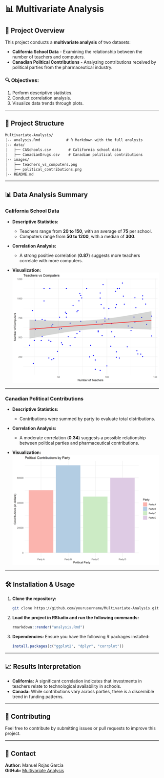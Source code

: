 # 📊 Multivariate Analysis

## 📄 Project Overview

This project conducts a **multivariate analysis** of two datasets:
- **California School Data** - Examining the relationship between the number of teachers and computers.
- **Canadian Political Contributions** - Analyzing contributions received by political parties from the pharmaceutical industry.

### 🔍 Objectives:
1. Perform descriptive statistics.
2. Conduct correlation analysis.
3. Visualize data trends through plots.

---

## 📂 Project Structure

```
Multivariate-Analysis/
│-- analysis.Rmd            # R Markdown with the full analysis
│-- data/
│   ├── CASchools.csv        # California school data
│   ├── CanadianDrugs.csv    # Canadian political contributions
│-- images/
│   ├── teachers_vs_computers.png
│   ├── political_contributions.png
│-- README.md
```

---

## 📊 Data Analysis Summary

### California School Data

- **Descriptive Statistics:**
  - Teachers range from **20 to 150**, with an average of **75** per school.
  - Computers range from **50 to 1200**, with a median of **300**.

- **Correlation Analysis:**
  - A strong positive correlation (**0.87**) suggests more teachers correlate with more computers.

- **Visualization:**
  ![Teachers vs Computers](images/teachers_vs_computers.png)

---

### Canadian Political Contributions

- **Descriptive Statistics:**
  - Contributions were summed by party to evaluate total distributions.

- **Correlation Analysis:**
  - A moderate correlation (**0.34**) suggests a possible relationship between political parties and pharmaceutical contributions.

- **Visualization:**
  ![Political Contributions](images/political_contributions.png)

---

## 🛠️ Installation & Usage

1. **Clone the repository:**
   ```sh
   git clone https://github.com/yourusername/Multivariate-Analysis.git
   ```

2. **Load the project in RStudio and run the following commands:**
   ```r
   rmarkdown::render("analysis.Rmd")
   ```

3. **Dependencies:** Ensure you have the following R packages installed:
   ```r
   install.packages(c("ggplot2", "dplyr", "corrplot"))
   ```

---

## 📈 Results Interpretation

- **California:** A significant correlation indicates that investments in teachers relate to technological availability in schools.
- **Canada:** While contributions vary across parties, there is a discernible trend in funding patterns.

---

## 🤝 Contributing

Feel free to contribute by submitting issues or pull requests to improve this project.

---

## 📧 Contact

**Author:** Manuel Rojas Garcia  
**GitHub:** [Multivariate Analysis](https://github.com/ManuelRojasGarcia/Multivariate-Analysis)

